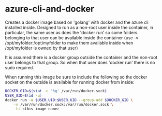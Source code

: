 # azure-cli-and-docker

Creates a docker image based on 'golang' with docker and the azure cli installed inside. Designed to run as a non-root user inside the
container, in particular, the same user as does the 'docker run' so some folders belonging to that user can be
available inside the container (use -v /opt/myfolder:/opt/myfolder to make them available inside when /opt/myfolder is owned by that user)

It is assumed there is a docker group outside the container and the non-root user belongs to that group. So when that user does
'docker run' there is no sudo required.

When running this image be sure to include the following so the docker socket on the outside is available for running docker
 from inside:

``` bash
DOCKER_GID=$(stat -c '%g' /var/run/docker.sock)
USER_UID=$(id -u)
docker run -u $USER_UID:$USER_UID --group-add $DOCKER_GID \
    -v /var/run/docker.sock:/var/run/docker.sock \
    -ti <this image name>
```
